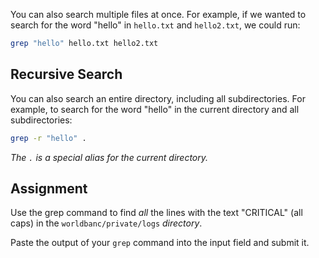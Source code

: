 You can also search multiple files at once. For example, if we wanted to search for the word "hello" in `hello.txt` and `hello2.txt`, we could run:

```bash
grep "hello" hello.txt hello2.txt
```

## Recursive Search

You can also search an entire directory, including all subdirectories. For example, to search for the word "hello" in the current directory and all subdirectories:

```bash
grep -r "hello" .
```

_The `.` is a special alias for the current directory._

## Assignment

Use the grep command to find _all_ the lines with the text "CRITICAL" (all caps) in the `worldbanc/private/logs` _directory_.

Paste the output of your `grep` command into the input field and submit it.